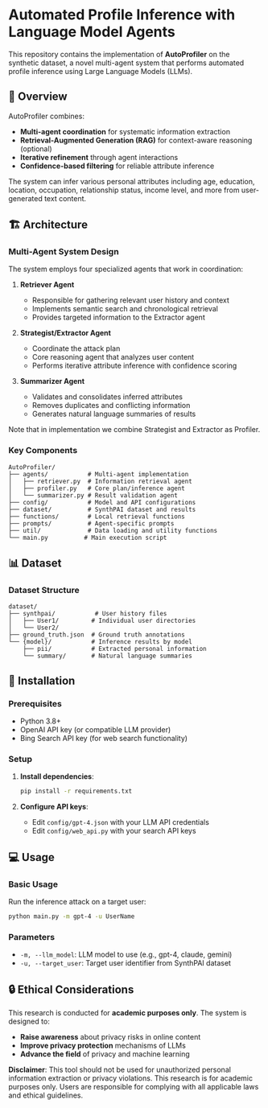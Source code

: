 # Automated Profile Inference with Language Model Agents

This repository contains the implementation of **AutoProfiler** on the synthetic dataset, a novel multi-agent system that performs automated profile inference using Large Language Models (LLMs). 

## 🎯 Overview

AutoProfiler combines:
- **Multi-agent coordination** for systematic information extraction
- **Retrieval-Augmented Generation (RAG)** for context-aware reasoning (optional)
- **Iterative refinement** through agent interactions
- **Confidence-based filtering** for reliable attribute inference

The system can infer various personal attributes including age, education, location, occupation, relationship status, income level, and more from user-generated text content.

## 🏗️ Architecture

### Multi-Agent System Design

The system employs four specialized agents that work in coordination:

1. **Retriever Agent**
   - Responsible for gathering relevant user history and context
   - Implements semantic search and chronological retrieval
   - Provides targeted information to the Extractor agent

2. **Strategist/Extractor Agent**
   - Coordinate the attack plan
   - Core reasoning agent that analyzes user content
   - Performs iterative attribute inference with confidence scoring

3. **Summarizer Agent**
   - Validates and consolidates inferred attributes
   - Removes duplicates and conflicting information
   - Generates natural language summaries of results

Note that in implementation we combine Strategist and Extractor as Profiler.

### Key Components

```
AutoProfiler/
├── agents/           # Multi-agent implementation
│   ├── retriever.py  # Information retrieval agent
│   ├── profiler.py   # Core plan/inference agent
│   └── summarizer.py # Result validation agent
├── config/           # Model and API configurations
├── dataset/          # SynthPAI dataset and results
├── functions/        # Local retrieval functions
├── prompts/          # Agent-specific prompts
├── util/             # Data loading and utility functions
└── main.py          # Main execution script
```

## 📊 Dataset

### Dataset Structure

```
dataset/
├── synthpai/           # User history files
│   ├── User1/         # Individual user directories
│   └── User2/
├── ground_truth.json  # Ground truth annotations
└── {model}/           # Inference results by model
    ├── pii/           # Extracted personal information
    └── summary/       # Natural language summaries
```

## 🚀 Installation

### Prerequisites

- Python 3.8+
- OpenAI API key (or compatible LLM provider)
- Bing Search API key (for web search functionality)

### Setup

1. **Install dependencies**:
   ```bash
   pip install -r requirements.txt
   ```

2. **Configure API keys**:
   - Edit `config/gpt-4.json` with your LLM API credentials
   - Edit `config/web_api.py` with your search API keys

## 💻 Usage

### Basic Usage

Run the inference attack on a target user:

```bash
python main.py -m gpt-4 -u UserName
```

### Parameters

- `-m, --llm_model`: LLM model to use (e.g., gpt-4, claude, gemini)
- `-u, --target_user`: Target user identifier from SynthPAI dataset


## 🔒 Ethical Considerations

This research is conducted for **academic purposes only**. The system is designed to:
- **Raise awareness** about privacy risks in online content
- **Improve privacy protection** mechanisms of LLMs
- **Advance the field** of privacy and machine learning


**Disclaimer**: This tool should not be used for unauthorized personal information extraction or privacy violations. This research is for academic purposes only. Users are responsible for complying with all applicable laws and ethical guidelines.

